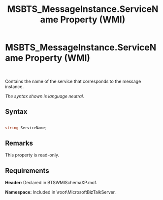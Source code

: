 ﻿---
title: MSBTS_MessageInstance.ServiceName Property (WMI)
TOCTitle: MSBTS_MessageInstance.ServiceName Property (WMI)
ms:assetid: 2d2e0d53-e987-42c9-a688-c3dcfff4c77c
ms:mtpsurl: https://msdn.microsoft.com/library/Aa559392(v=BTS.80)
ms:contentKeyID: 51527083
ms.date: 08/30/2017
mtps_version: v=BTS.80
---

# MSBTS\_MessageInstance.ServiceName Property (WMI)

 

Contains the name of the service that corresponds to the message instance.

*The syntax shown is language neutral.*

## Syntax

```C#
  
string ServiceName;  
```

## Remarks

This property is read-only.

## Requirements

**Header:** Declared in BTSWMISchemaXP.mof.

**Namespace:** Included in \\root\\MicrosoftBizTalkServer.

